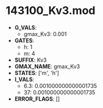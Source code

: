 # 143100_Kv3.mod

- **G_VALS**:
  - gmax_Kv3: 0.001
- **GATES**:
  - h: 1
  - m: 4
- **SUFFIX**: Kv3
- **GMAX_NAME**: gmax_Kv3
- **STATES**: ['m', 'h']
- **I_VALS**:
  - 6.3: 0.001000000000001735
  - 37: 0.001000000000001735
- **ERROR_FLAGS**: []
